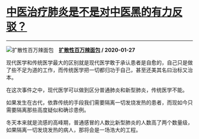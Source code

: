 # [中医治疗肺炎是不是对中医黑的有力反驳？](https://www.zhihu.com/answer/987102100)

-----------------------------------------------------------------

![扩散性百万辣面包](https://pic2.zhimg.com/v2-a326e9c6749089e0a15c4059792d2b64.jpg?source=1940ef5c "扩散性百万辣面包")&emsp;**[扩散性百万辣面包](https://www.zhihu.com/people/wei-da-de-ji-xuan-yi) / 2020-01-27**

现代医学和传统医学最大的区别就是现代医学敢于承认患者是自愈的，自己只是做了些不足为道的工作，而传统医学把一切都归功于自己，甚至还美其名曰治标又治本。

在这次事件之中，现代医学可以做到区分普通肺炎和新型肺炎，传统医学不能。

如果发生在古代，依靠传统的手段我们需要隔离一切发烧发热的患者，而现如今只需要隔离那些高度疑似和确诊患例。

冬天本来就是流感的高峰期，普通感冒的人数比新型肺炎的人数高了两个数量级，如果隔离一切发烧发热的病人，那将会是一场浩大的工程。

